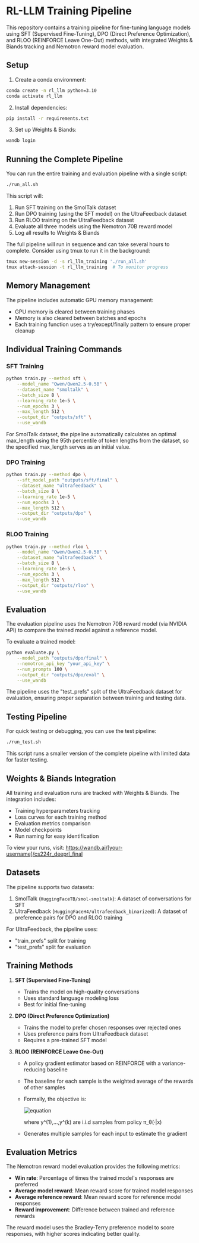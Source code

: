# RL-LLM Training Pipeline

This repository contains a training pipeline for fine-tuning language models using SFT (Supervised Fine-Tuning), DPO (Direct Preference Optimization), and RLOO (REINFORCE Leave One-Out) methods, with integrated Weights & Biands tracking and Nemotron reward model evaluation.

## Setup

1. Create a conda environment:
```bash
conda create -n rl_llm python=3.10
conda activate rl_llm
```

2. Install dependencies:
```bash
pip install -r requirements.txt
```

3. Set up Weights & Biands:
```bash
wandb login
```

## Running the Complete Pipeline

You can run the entire training and evaluation pipeline with a single script:

```bash
./run_all.sh
```

This script will:
1. Run SFT training on the SmolTalk dataset
2. Run DPO training (using the SFT model) on the UltraFeedback dataset
3. Run RLOO training on the UltraFeedback dataset
4. Evaluate all three models using the Nemotron 70B reward model
5. Log all results to Weights & Biands

The full pipeline will run in sequence and can take several hours to complete. Consider using tmux to run it in the background:

```bash
tmux new-session -d -s rl_llm_training './run_all.sh'
tmux attach-session -t rl_llm_training  # To monitor progress
```

## Memory Management

The pipeline includes automatic GPU memory management:
- GPU memory is cleared between training phases
- Memory is also cleared between batches and epochs
- Each training function uses a try/except/finally pattern to ensure proper cleanup

## Individual Training Commands

### SFT Training
```bash
python train.py --method sft \
    --model_name "Qwen/Qwen2.5-0.5B" \
    --dataset_name "smoltalk" \
    --batch_size 8 \
    --learning_rate 1e-5 \
    --num_epochs 3 \
    --max_length 512 \
    --output_dir "outputs/sft" \
    --use_wandb
```

For SmolTalk dataset, the pipeline automatically calculates an optimal max_length using the 95th percentile of token lengths from the dataset, so the specified max_length serves as an initial value.

### DPO Training
```bash
python train.py --method dpo \
    --sft_model_path "outputs/sft/final" \
    --dataset_name "ultrafeedback" \
    --batch_size 8 \
    --learning_rate 1e-5 \
    --num_epochs 3 \
    --max_length 512 \
    --output_dir "outputs/dpo" \
    --use_wandb
```

### RLOO Training
```bash
python train.py --method rloo \
    --model_name "Qwen/Qwen2.5-0.5B" \
    --dataset_name "ultrafeedback" \
    --batch_size 8 \
    --learning_rate 1e-5 \
    --num_epochs 3 \
    --max_length 512 \
    --output_dir "outputs/rloo" \
    --use_wandb
```

## Evaluation

The evaluation pipeline uses the Nemotron 70B reward model (via NVIDIA API) to compare the trained model against a reference model.

To evaluate a trained model:
```bash
python evaluate.py \
    --model_path "outputs/dpo/final" \
    --nemotron_api_key "your_api_key" \
    --num_prompts 100 \
    --output_dir "outputs/dpo/eval" \
    --use_wandb
```

The pipeline uses the "test_prefs" split of the UltraFeedback dataset for evaluation, ensuring proper separation between training and testing data.

## Testing Pipeline

For quick testing or debugging, you can use the test pipeline:

```bash
./run_test.sh
```

This script runs a smaller version of the complete pipeline with limited data for faster testing.

## Weights & Biands Integration

All training and evaluation runs are tracked with Weights & Biands. The integration includes:

- Training hyperparameters tracking
- Loss curves for each training method
- Evaluation metrics comparison
- Model checkpoints
- Run naming for easy identification

To view your runs, visit: https://wandb.ai/[your-username]/cs224r_deeprl_final

## Datasets

The pipeline supports two datasets:
1. SmolTalk (`HuggingFaceTB/smol-smoltalk`): A dataset of conversations for SFT 
2. UltraFeedback (`HuggingFaceH4/ultrafeedback_binarized`): A dataset of preference pairs for DPO and RLOO training

For UltraFeedback, the pipeline uses:
- "train_prefs" split for training
- "test_prefs" split for evaluation

## Training Methods

1. **SFT (Supervised Fine-Tuning)**
   - Trains the model on high-quality conversations
   - Uses standard language modeling loss
   - Best for initial fine-tuning

2. **DPO (Direct Preference Optimization)**
   - Trains the model to prefer chosen responses over rejected ones
   - Uses preference pairs from UltraFeedback dataset
   - Requires a pre-trained SFT model

3. **RLOO (REINFORCE Leave One-Out)**
   - A policy gradient estimator based on REINFORCE with a variance-reducing baseline
   - The baseline for each sample is the weighted average of the rewards of other samples
   - Formally, the objective is:
     
     ![equation](https://latex.codecogs.com/svg.latex?\frac{1}{k}\sum_{i=1}^{k}\left[R(y^{(i)},x)-\frac{1}{k-1}\sum_{j\neq&space;i}R(y^{(j)},x)\right]\nabla\log&space;\pi(y^{(i)}|x))
     
     where y^(1),...,y^(k) are i.i.d samples from policy π_θ(·|x)
   - Generates multiple samples for each input to estimate the gradient

## Evaluation Metrics

The Nemotron reward model evaluation provides the following metrics:
- **Win rate**: Percentage of times the trained model's responses are preferred
- **Average model reward**: Mean reward score for trained model responses
- **Average reference reward**: Mean reward score for reference model responses
- **Reward improvement**: Difference between trained and reference rewards

The reward model uses the Bradley-Terry preference model to score responses, with higher scores indicating better quality.
